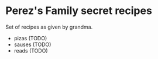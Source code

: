 # Perez's Family secret recipes

Set of recipes as given by grandma.

- pizas (TODO)
- sauses (TODO)
- reads (TODO)
